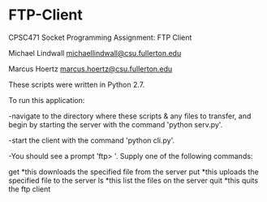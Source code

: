 # FTP-Client
CPSC471 Socket Programming Assignment: FTP Client

Michael Lindwall michaellindwall@csu.fullerton.edu

Marcus Hoertz marcus.hoertz@csu.fullerton.edu

These scripts were written in Python 2.7.  

To run this application:

-navigate to the directory where these scripts & any files to transfer, 
and begin by starting the server with the command 'python serv.py'.  

-start the client with the command 'python cli.py'.

-You should see a prompt 'ftp> '.  Supply one of the following commands:

  get <file name>     *this downloads the specified file from the server
  put <file name>     *this uploads the specified file to the server
  ls                  *this list the files on the server
  quit                *this quits the ftp client



